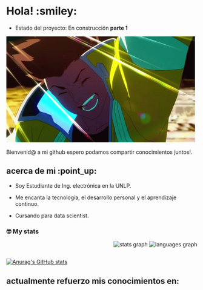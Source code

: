 <h1> Hola! :smiley:</h1>

- Estado del proyecto: En construcción **parte 1**

![Vamos!](assets/cyberpunk-edgerunners-david-martinez.gif)

Bienvenid@ a mi github espero podamos compartir conocimientos juntos!.
<h2> acerca de mi :point_up: </h2> 

- Soy Estudiante de Ing. electrónica en la UNLP.

- Me encanta la tecnología, el desarrollo personal y el aprendizaje continuo.

- Cursando para data scientist.
  
### 🤓 My stats
  <div align="right">
  <img src="https://github-readme-stats.vercel.app/api?username=jossnew117&hide_title=false&hide_rank=false&show_icons=true&include_all_commits=true&count_private=true&disable_animations=false&theme=dark&locale=es&hide_border=false&order=1" height="135" alt="stats graph"  />
  <img src="https://github-readme-stats.vercel.app/api/top-langs?username=jossnew117&locale=es&hide_title=false&layout=compact&card_width=320&langs_count=5&theme=dark&hide_border=false&order=2" height="135" alt="languages graph"  />
</div>
  
 ## 
  [![Anurag's GitHub stats](https://github-readme-stats.vercel.app/api?username=jossnew117&theme=dark)](https://github.com/jossnew117/github-readme-stats)

<h2> actualmente refuerzo mis conocimientos en: </h2> 


## 




